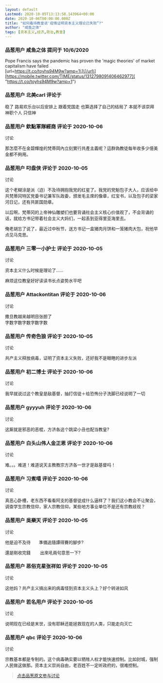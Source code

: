 ```yaml
---
layout: default
Lastmod: 2020-10-05T13:13:58.143964+00:00
date: 2020-10-06T00:00:00.000Z
title: "如何看待教皇说'疫情证明资本主义理论已失败”?"
author: "咸鱼之体"
tags: [资本主义,经济,政治,教皇]
---
```



### 品葱用户 **咸鱼之体** 提问于 10/6/2020
    
Pope Francis says the pandemic has proven the 'magic theories' of market capitalism have failed  
\[url=https://t.co/toyhs94M9w?amp=1\]\[/url\]  
[https://mobile.twitter.com/TIME/status/1312798091406462977]( "https://t.co/toyhs94M9w?amp=1")
    
                

### 品葱用户 **北美carl** 评论于 
        
稳了 路易欢乐台以后安排上 跟着党国走 也算选择了自己的结局了 本就不该崇拜神职个人 只信神
        
                

### 品葱用户 **欽點軍隊經商** 评论于 2020-10-06
讨论

        
那怎麼不在金碧輝煌的梵蒂岡內立刻實行共產主義呢？這群偽教徒每年收多少億美金都不夠用。
        
                

### 品葱用户 **叼盘侠** 评论于 2020-10-05
讨论

        
这个老糊涂是派（迫）不及待拥抱我党的红星了。我党的党魁包子大人，应该给中共梵蒂冈特区党委书记兼军队政委，颁发毛主席的像章，红宝书，以及包子的梁家河日记，还有共匪国勋章。  
  
以后啊，梵蒂冈的上帝神仙雕塑们也要背诵社会主义核心价值观了，不会背诵的话，就给方书记带着社会主义大妈们，一起丢到亚得里亚海里去。  
  
俺老胡忘了说了，最近过中秋节，送方书记一盒猪肉月饼和一笼猪肉大包，祝他早点见马克思。
        
                

### 品葱用户 **三零一小护士** 评论于 2020-10-05
讨论

        
资本主义什么时候是理论了……  
  
麻烦这位教皇好好读读书长点姿势水平吧
        
                

### 品葱用户 **Attackontitan** 评论于 2020-10-06
讨论

        
撒旦教越来越明目张胆了  
字数字数字数字数字数
        
                

### 品葱用户 **传奇色狼** 评论于 2020-10-05
讨论

        
共产主义释放病毒，证明了资本主义失败，还好我不是眼瞎的进步左派
        
                

### 品葱用户 **初二博士** 评论于 2020-10-06
讨论

        
我早就说过这个教皇是敌基督，抽打信徒＋给恐怖分子洗脚已经说明了一切
        
                

### 品葱用户 **gyyyuh** 评论于 2020-10-06
讨论

        
这厮就是邪恶的恶棍，方济各这个跳梁小丑也配当教皇?
        
                

### 品葱用户 **白头山伟人金正恩** 评论于 2020-10-06
讨论

        
难。。。难道！难道说天主教教宗方济各一世才是敌基督吗！
        
                

### 品葱用户 **习煮嘻** 评论于 2020-10-06
讨论

        
真恶心卧槽，老东西不看看阿支的基督徒成什么逼样了？我们这小教会不让聚会，调查学生宗教信仰，家人宗教信仰。某些地方事业单位不是还有宗教歧视？
        
                

### 品葱用户 **吳樂天** 评论于 2020-10-05
讨论

        
他是迫不及待       準備追隨譚得賽的腳步?  
  
還是剛收完錢        出來吼兩句意思一下?
        
                

### 品葱用户 **恶俗克星张祥如** 评论于 2020-10-05
讨论

        
这他妈？共产主义搞出来的病毒怪到资本主义头上？好个转进如风
        
                

### 品葱用户 **若名用户** 评论于 2020-10-05
讨论

        
说明现在已经是末世，没有耶稣还能拯救现在的人类，只能走向灭亡
        
                

### 品葱用户 **qbc** 评论于 2020-10-06
讨论

        
宗教基本都是专制的。这个病毒确实要以牺牲人权才能快速控制。比如封城，强制人民做这做那。资本主义崇尚自由，老百姓不一定听政府的，很难控制。
        
                





> [点击品葱原文参与讨论](https://pincong.rocks/question/31807)

